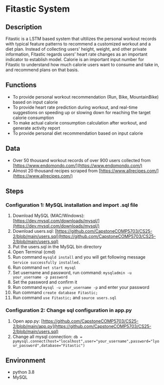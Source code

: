 # Fitastic System
## Description
Fitastic is a LSTM based system that ultilizes the personal workout records with typical feature patterns to recommend a customized workout and a diet plan. Instead of collecting users' height, weight, and other private information, Fitastic regards users’ heart rate changes as an important indicator to establish model. Calorie is an important input number for Fitastic to understand how much calorie users want to consume and take in, and recommend plans on that basis.

## Functions
* To provide personal workout recommendation (Run, Bike, MountainBike) based on input calorie
* To provide heart rate prediction during workout, and real-time suggestions on speeding up or slowing down for reaching the target calorie consumption
* To make actual calorie consumption calculation after workout, and generate activity report
* To provide personal diet recommendation based on input calorie

## Data
* Over 50 thousand workout records of over 900 users collected from [https://www.endomondo.com/](https://www.endomondo.com/)
* Almost 20 thousand recipes scraped from [https://www.allrecipes.com/](https://www.allrecipes.com/)

## Steps
### Configuration 1: MySQL installation and import .sql file 
1. Download MySQL (MAC/Windows): [https://dev.mysql.com/downloads/mysql/](https://dev.mysql.com/downloads/mysql/)
2. Download users.sql: [https://github.com/CapstoneCOMP5703/CS25-2/blob/main/users.sql](https://github.com/CapstoneCOMP5703/CS25-2/blob/main/users.sql)
3. Put the users.sql in the MySQL bin directory
4. Open Terminal (cmd)
5. Run command `mysqld install` and you will get following message `Service successfully installed.` 
6. Run command `net start mysql`
7. Set username and password, run command: `mysqladmin -u your_username -p password`
8. Set the password and confirm it
9. Run command `mysql -u your_username -p` and enter your password
10. Run command `create database Fitastic;`
11. Run command `use Fitastic;` and `source users.sql`

### Configuration 2: Change sql configuration in app.py
1. Open app.py: [https://github.com/CapstoneCOMP5703/CS25-2/blob/main/app.py](https://github.com/CapstoneCOMP5703/CS25-2/blob/main/users.sql)
2. Change all mysql connection: 
`db = pymysql.connect(host="localhost",user="your_username",password="lyour_password",database="Fitastic")`

## Environment
* python 3.8
* MySQL
